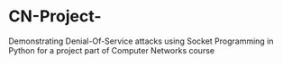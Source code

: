 # CN-Project-
Demonstrating Denial-Of-Service attacks using Socket Programming in Python for a project part of Computer Networks course 
